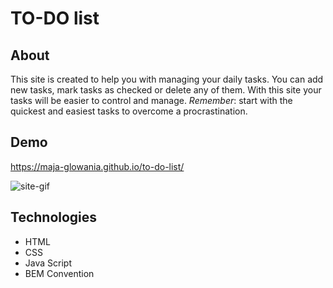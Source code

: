 # TO-DO list

## About

This site is created to help you with managing your daily tasks. You can add new tasks, mark tasks as checked or delete any of them. With this site your tasks will be easier to control and manage. _Remember_: start with the quickest and easiest tasks to overcome a procrastination.

## Demo

https://maja-glowania.github.io/to-do-list/

![site-gif](https://postimg.cc/06F9kjhd)

## Technologies

- HTML
- CSS
- Java Script
- BEM Convention
